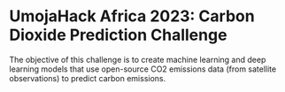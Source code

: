# UmojaHack Africa 2023: Carbon Dioxide Prediction Challenge
 The objective of this challenge is to create machine learning and deep learning models that use open-source CO2 emissions data (from satellite observations) to predict carbon emissions.
